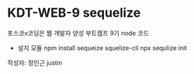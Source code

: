 # KDT-WEB-9 sequelize
포스코x코딩은 웹 개발자 양성 부트캠프 9기 node 코드

* 설치 모듈
npm install sequeize squelize-cli
npx sequlize init


작성자: 정인근 justin   

